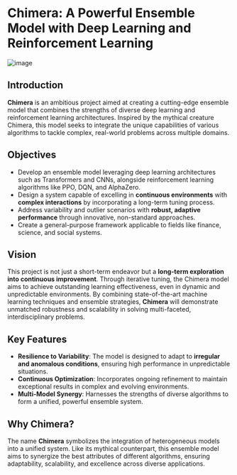 # Chimera: A Powerful Ensemble Model with Deep Learning and Reinforcement Learning

![image](https://github.com/user-attachments/assets/ab71e72d-ebfa-4822-af91-3cff1ef002cc)


## Introduction  
**Chimera** is an ambitious project aimed at creating a cutting-edge ensemble model that combines the strengths of diverse deep learning and reinforcement learning architectures. Inspired by the mythical creature Chimera, this model seeks to integrate the unique capabilities of various algorithms to tackle complex, real-world problems across multiple domains.  

## Objectives  
- Develop an ensemble model leveraging deep learning architectures such as Transformers and CNNs, alongside reinforcement learning algorithms like PPO, DQN, and AlphaZero.  
- Design a system capable of excelling in **continuous environments** with **complex interactions** by incorporating a long-term tuning process.  
- Address variability and outlier scenarios with **robust, adaptive performance** through innovative, non-standard approaches.  
- Create a general-purpose framework applicable to fields like finance, science, and social systems.  

## Vision  
This project is not just a short-term endeavor but a **long-term exploration into continuous improvement**. Through iterative tuning, the Chimera model aims to achieve outstanding learning effectiveness, even in dynamic and unpredictable environments. By combining state-of-the-art machine learning techniques and ensemble strategies, **Chimera** will demonstrate unmatched robustness and scalability in solving multi-faceted, interdisciplinary problems.  

## Key Features  
- **Resilience to Variability**: The model is designed to adapt to **irregular and anomalous conditions**, ensuring high performance in unpredictable situations.  
- **Continuous Optimization**: Incorporates ongoing refinement to maintain exceptional results in complex and evolving environments.  
- **Multi-Model Synergy**: Harnesses the strengths of diverse algorithms to form a unified, powerful ensemble system.  

## Why Chimera?  
The name **Chimera** symbolizes the integration of heterogeneous models into a unified system. Like its mythical counterpart, this ensemble model aims to synergize the best attributes of different algorithms, ensuring adaptability, scalability, and excellence across diverse applications.  
